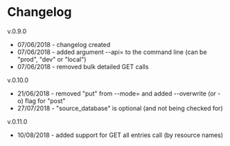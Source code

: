 Changelog
==========

v.0.9.0

* 07/06/2018 - changelog created
* 07/06/2018 - added argument --api= to the command line (can be "prod", "dev" or "local")
* 07/06/2018 - removed bulk detailed GET calls

v.0.10.0

* 21/06/2018 - removed "put" from --mode= and added --overwrite (or -o) flag for "post"
* 27/07/2018 - "source_database" is optional (and not being checked for)

v.0.11.0

* 10/08/2018 - added support for GET all entries call (by resource names)